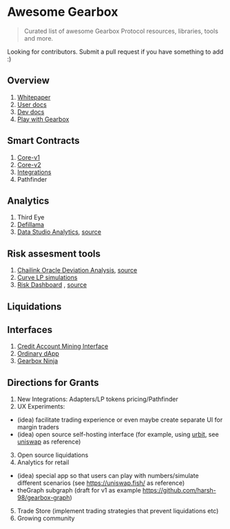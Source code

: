 # Awesome Gearbox 

> Curated list of awesome Gearbox Protocol resources, libraries, tools and more.

Looking for contributors. Submit a pull request if you have something to add :)

## Overview
1. [Whitepaper](https://docs.gearbox.finance/overview/whitepaper)
1. [User docs](https://docs.gearbox.fi/)
2. [Dev docs](https://dev.gearbox.fi/)
3. [Play with Gearbox](https://github.com/Gearbox-protocol/play-with-gearbox)

## Smart Contracts
1.  [Core-v1](https://github.com/Gearbox-protocol/gearbox-contracts/)
2.  [Core-v2](https://github.com/Gearbox-protocol/core-v2/)
3.  [Integrations](https://github.com/Gearbox-protocol/integrations-v2/)
4.  Pathfinder

## Analytics
1. Third Eye
1. [Defillama](https://defillama.com/protocol/gearbox)
1. [Data Studio Analytics](https://datastudio.google.com/u/0/reporting/a95186ae-29b4-4d72-8807-612bb5f54dd0/page/mVTiC), [source](https://github.com/Gearbox-protocol/insights/tree/main/risk)


## Risk assesment tools
1. [Chailink Oracle Deviation Analysis](https://datastudio.google.com/u/0/reporting/ce9b69b3-3d9b-4aee-bb62-7baab90a0eca/page/p_v00bc1y5qc), [source](https://github.com/Gearbox-protocol/insights/tree/main/risk)
1. [Curve LP simulations](https://github.com/Gearbox-protocol/insights/tree/main/risk/simulation)
1. [Risk Dashboard](https://gearbox.riskdao.org/#select-pool) , [source](https://github.com/Risk-DAO/risk-management-dashboards-gearbox)

## Liquidations


## Interfaces
1. [Credit Account Mining Interface](https://github.com/Gearbox-protocol/credit-account-mining)
2. [Ordinary dApp](?)
3. [Gearbox Ninja](https://github.com/l3wi/gearbox-ninja)


## Directions for Grants
1. New Integrations: Adapters/LP tokens pricing/Pathfinder
2. UX Experiments: 
  - (idea) facilitate trading experience or even maybe create separate UI for margin traders
  - (idea) open source self-hosting interface (for example, using [urbit](https://urbit.org/), see [uniswap](https://twitter.com/ajlamarc/status/1594508868427698178) as reference)
3. Open source liquidations
4. Analytics for retail
  - (idea) special app so that users can play with numbers/simulate different scenarios (see https://uniswap.fish/ as reference)
  - theGraph subgraph (draft for v1 as example https://github.com/harsh-98/gearbox-graph)
5. Trade Store (implement trading strategies that prevent liquidations etc)
6. Growing community

